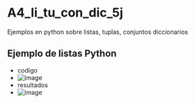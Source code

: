 # A4_li_tu_con_dic_5j
Ejemplos en python sobre listas, tuplas, conjuntos diccionarios
## Ejemplo de listas Python
- codigo
- ![image](https://github.com/user-attachments/assets/5bf20f98-394d-4523-92e2-d94c0ad99da9)
- resultados
- ![image](https://github.com/user-attachments/assets/9739a623-5325-4031-b502-4ee15dfc13c0)
